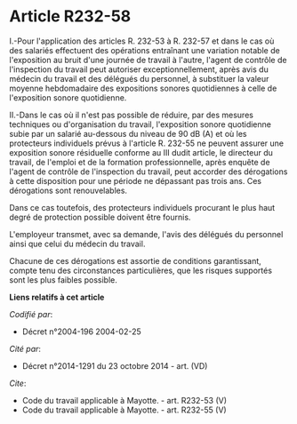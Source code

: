 # Article R232-58

I.-Pour l'application des articles R. 232-53 à R. 232-57 et dans le cas où des salariés effectuent des opérations entraînant
une variation notable de l'exposition au bruit d'une journée de travail à l'autre, l'agent de contrôle de l'inspection du
travail peut autoriser exceptionnellement, après avis du médecin du travail et des délégués du personnel, à substituer la
valeur moyenne hebdomadaire des expositions sonores quotidiennes à celle de l'exposition sonore quotidienne. 

II.-Dans le cas où il n'est pas possible de réduire, par des mesures techniques ou d'organisation du travail, l'exposition
sonore quotidienne subie par un salarié au-dessous du niveau de 90 dB (A) et où les protecteurs individuels prévus à
l'article R. 232-55 ne peuvent assurer une exposition sonore résiduelle conforme au III dudit article, le directeur du
travail, de l'emploi et de la formation professionnelle, après enquête de l'agent de contrôle de l'inspection du travail,
peut accorder des dérogations à cette disposition pour une période ne dépassant pas trois ans. Ces dérogations sont
renouvelables. 

Dans ce cas toutefois, des protecteurs individuels procurant le plus haut degré de protection possible doivent être fournis. 

L'employeur transmet, avec sa demande, l'avis des délégués du personnel ainsi que celui du médecin du travail. 

Chacune de ces dérogations est assortie de conditions garantissant, compte tenu des circonstances particulières, que les
risques supportés sont les plus faibles possible.

**Liens relatifs à cet article**

_Codifié par_:

  - Décret n°2004-196 2004-02-25

_Cité par_:

  - Décret n°2014-1291 du 23 octobre 2014 - art. (VD)

_Cite_:

  - Code du travail applicable à Mayotte. - art. R232-53 (V)
  - Code du travail applicable à Mayotte. - art. R232-55 (V)
